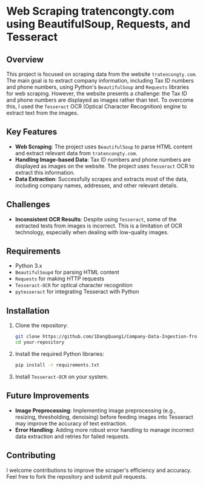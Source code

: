 # Web Scraping tratencongty.com using BeautifulSoup, Requests, and Tesseract

## Overview

This project is focused on scraping data from the website `tratencongty.com`. The main goal is to extract company information, including Tax ID numbers and phone numbers, using Python's `BeautifulSoup` and `Requests` libraries for web scraping. However, the website presents a challenge: the Tax ID and phone numbers are displayed as images rather than text. To overcome this, I used the `Tesseract` OCR (Optical Character Recognition) engine to extract text from the images.

## Key Features

- **Web Scraping**: The project uses `BeautifulSoup` to parse HTML content and extract relevant data from `tratencongty.com`.
- **Handling Image-based Data**: Tax ID numbers and phone numbers are displayed as images on the website. The project uses `Tesseract` OCR to extract this information.
- **Data Extraction**: Successfully scrapes and extracts most of the data, including company names, addresses, and other relevant details.

## Challenges

- **Inconsistent OCR Results**: Despite using `Tesseract`, some of the extracted texts from images is incorrect. This is a limitation of OCR technology, especially when dealing with low-quality images.
  
## Requirements

- Python 3.x
- `BeautifulSoup4` for parsing HTML content
- `Requests` for making HTTP requests
- `Tesseract-OCR` for optical character recognition
- `pytesseract` for integrating Tesseract with Python

## Installation

1. Clone the repository:
   ```bash
   git clone https://github.com/1DangQuang1/Company-Data-Ingestion-from-tratencongty.com
   cd your-repository
   ```

2. Install the required Python libraries:
   ```bash
   pip install -r requirements.txt
   ```

3. Install `Tesseract-OCR` on your system.

## Future Improvements

- **Image Preprocessing**: Implementing image preprocessing (e.g., resizing, thresholding, denoising) before feeding images into Tesseract may improve the accuracy of text extraction.
- **Error Handling**: Adding more robust error handling to manage incorrect data extraction and retries for failed requests.

## Contributing

I welcome contributions to improve the scraper's efficiency and accuracy. Feel free to fork the repository and submit pull requests.
